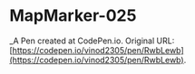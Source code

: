 # MapMarker-025
 _A Pen created at CodePen.io. Original URL: [https://codepen.io/vinod2305/pen/RwbLewb](https://codepen.io/vinod2305/pen/RwbLewb).

 